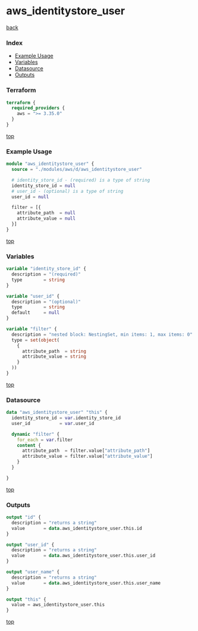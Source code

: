 # aws_identitystore_user

[back](../aws.md)

### Index

- [Example Usage](#example-usage)
- [Variables](#variables)
- [Datasource](#datasource)
- [Outputs](#outputs)

### Terraform

```terraform
terraform {
  required_providers {
    aws = ">= 3.35.0"
  }
}
```

[top](#index)

### Example Usage

```terraform
module "aws_identitystore_user" {
  source = "./modules/aws/d/aws_identitystore_user"

  # identity_store_id - (required) is a type of string
  identity_store_id = null
  # user_id - (optional) is a type of string
  user_id = null

  filter = [{
    attribute_path  = null
    attribute_value = null
  }]
}
```

[top](#index)

### Variables

```terraform
variable "identity_store_id" {
  description = "(required)"
  type        = string
}

variable "user_id" {
  description = "(optional)"
  type        = string
  default     = null
}

variable "filter" {
  description = "nested block: NestingSet, min items: 1, max items: 0"
  type = set(object(
    {
      attribute_path  = string
      attribute_value = string
    }
  ))
}
```

[top](#index)

### Datasource

```terraform
data "aws_identitystore_user" "this" {
  identity_store_id = var.identity_store_id
  user_id           = var.user_id

  dynamic "filter" {
    for_each = var.filter
    content {
      attribute_path  = filter.value["attribute_path"]
      attribute_value = filter.value["attribute_value"]
    }
  }

}
```

[top](#index)

### Outputs

```terraform
output "id" {
  description = "returns a string"
  value       = data.aws_identitystore_user.this.id
}

output "user_id" {
  description = "returns a string"
  value       = data.aws_identitystore_user.this.user_id
}

output "user_name" {
  description = "returns a string"
  value       = data.aws_identitystore_user.this.user_name
}

output "this" {
  value = aws_identitystore_user.this
}
```

[top](#index)